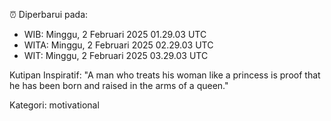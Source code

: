 ⏰ Diperbarui pada:
- WIB: Minggu, 2 Februari 2025 01.29.03 UTC
- WITA: Minggu, 2 Februari 2025 02.29.03 UTC
- WIT: Minggu, 2 Februari 2025 03.29.03 UTC

Kutipan Inspiratif:
"A man who treats his woman like a princess is proof that he has been born and raised in the arms of a queen."


Kategori: motivational

